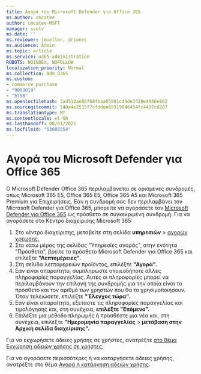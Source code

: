```yaml
---
title: Αγορά του Microsoft Defender για Office 365
ms.author: cmcatee
author: cmcatee-MSFT
manager: scotv
ms.date: ''
ms.reviewer: jmueller, drjones
ms.audience: Admin
ms.topic: article
ms.service: o365-administration
ROBOTS: NOINDEX, NOFOLLOW
localization_priority: Normal
ms.collection: Adm_O365
ms.custom:
- commerce_purchase
- "9003019"
- "5758"
ms.openlocfilehash: 3ad512ae86f68fbaa05501c44de3428e4446e862
ms.sourcegitcommit: 540a4e2515f7cfddee65519046454fc4437cd287
ms.translationtype: MT
ms.contentlocale: el-GR
ms.lasthandoff: 08/01/2021
ms.locfileid: "53685554"
---
```

# <a name="purchase-microsoft-defender-for-office-365"></a>Αγορά του Microsoft Defender για Office 365

Ο Microsoft Defender Office 365 περιλαμβάνεται σε ορισμένες συνδρομές, όπως Microsoft 365 E5, Office 365 E5, Office 365 A5 και Microsoft 365 Premium για Επιχειρήσεις. Εάν η συνδρομή σας δεν περιλαμβάνει τον Microsoft Defender για Office 365, μπορείτε να αγοράσετε τον [Microsoft Defender για Office 365](/microsoft-365/security/office-365-security/office-365-atp) ως πρόσθετο σε συγκεκριμένη συνδρομή. Για να αγοράσετε στο Κέντρο διαχείρισης Microsoft 365:

1. Στο κέντρο διαχείρισης, μεταβείτε στη σελίδα **υπηρεσιών**  >  [αγορών χρέωσης.](https://go.microsoft.com/fwlink/p/?linkid=868433)
2. Στο κάτω μέρος  της σελίδας "Υπηρεσίες αγοράς", στην ενότητα "Πρόσθετα", βρείτε το πρόσθετο Microsoft Defender για Office 365 και επιλέξτε **"Λεπτομέρειες".** 
3. Στη σελίδα λεπτομερειών προϊόντος, επιλέξτε **"Αγορά".**
4. Εάν είναι απαραίτητο, συμπληρώστε οποιεσδήποτε άλλες πληροφορίες παραγγελίας. Αυτές οι πληροφορίες μπορεί να περιλαμβάνουν την επιλογή της συνδρομής για την οποία είναι το πρόσθετο και τον αριθμό των χρηστών που θα το χρησιμοποιήσουν. Όταν τελειώσετε, επιλέξτε **"Έλεγχος τώρα".**
5. Εάν είναι απαραίτητο, εξετάστε τις πληροφορίες παραγγελίας και τιμολόγησης και, στη συνέχεια, **επιλέξτε "Επόμενο".**
6. Επιλέξτε μια μέθοδο πληρωμής ή προσθέστε μια νέα και, στη συνέχεια, επιλέξτε **"Ημερομηνία παραγγελίας**  >  **μετάβαση στην Αρχική σελίδα διαχείρισης".**

Για να εκχωρήσετε άδειες χρήσης σε χρήστες, ανατρέξτε [στο θέμα Εκχώρηση αδειών χρήσης σε χρήστες.](/microsoft-365/admin/manage/assign-licenses-to-users)

Για να αγοράσετε περισσότερες ή να καταργήσετε άδειες χρήσης, ανατρέξτε στο θέμα [Αγορά ή κατάργηση αδειών χρήσης](/microsoft-365/commerce/licenses/buy-licenses#buy-or-remove-licenses-for-your-business-subscription).